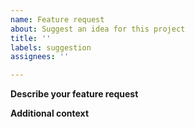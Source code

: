 ```yaml
---
name: Feature request
about: Suggest an idea for this project
title: ''
labels: suggestion
assignees: ''

---
```


**Describe your feature request**

<!--Ex. Please add the [...] ship to the game-->

**Additional context**

<!--Ex. Here's the Wikipedia page for the ship: [...]-->
